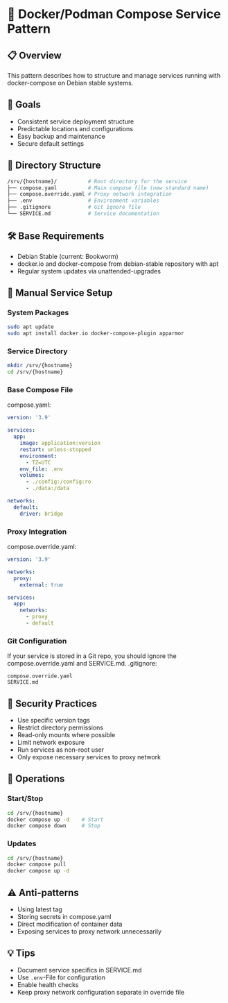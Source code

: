 # 🐋 Docker/Podman Compose Service Pattern

## 📋 Overview
This pattern describes how to structure and manage services running with docker-compose on Debian stable systems.

## 🎯 Goals
- Consistent service deployment structure
- Predictable locations and configurations
- Easy backup and maintenance
- Secure default settings

## 📂 Directory Structure
```bash
/srv/{hostname}/          # Root directory for the service
├── compose.yaml          # Main compose file (new standard name)
├── compose.override.yaml # Proxy network integration
├── .env                  # Environment variables
├── .gitignore            # Git ignore file
└── SERVICE.md            # Service documentation
```

## 🛠️ Base Requirements
- Debian Stable (current: Bookworm)
- docker.io and docker-compose from debian-stable repository with apt
- Regular system updates via unattended-upgrades

## 📝 Manual Service Setup

### System Packages
```bash
sudo apt update
sudo apt install docker.io docker-compose-plugin apparmor
```

### Service Directory
```bash
mkdir /srv/{hostname}
cd /srv/{hostname}
```

### Base Compose File
compose.yaml:
```yaml
version: '3.9'

services:
  app:
    image: application:version
    restart: unless-stopped
    environment:
      - TZ=UTC
    env_file: .env
    volumes:
      - ./config:/config:ro
      - ./data:/data

networks:
  default:
    driver: bridge
```

### Proxy Integration
compose.override.yaml:
```yaml
version: '3.9'

networks:
  proxy:
    external: true

services:
  app:
    networks:
      - proxy
      - default
```

### Git Configuration
If your service is stored in a Git repo, you should ignore the compose.override.yaml and SERVICE.md.
.gitignore:
```
compose.override.yaml
SERVICE.md
```

## 🔐 Security Practices
- Use specific version tags
- Restrict directory permissions
- Read-only mounts where possible
- Limit network exposure
- Run services as non-root user
- Only expose necessary services to proxy network

## 🔄 Operations

### Start/Stop
```bash
cd /srv/{hostname}
docker compose up -d    # Start
docker compose down     # Stop
```

### Updates
```bash
cd /srv/{hostname}
docker compose pull
docker compose up -d
```

## ⚠️ Anti-patterns
- Using latest tag
- Storing secrets in compose.yaml
- Direct modification of container data
- Exposing services to proxy network unnecessarily

## 💡 Tips
- Document service specifics in SERVICE.md
- Use `.env`-File for configuration
- Enable health checks
- Keep proxy network configuration separate in override file
